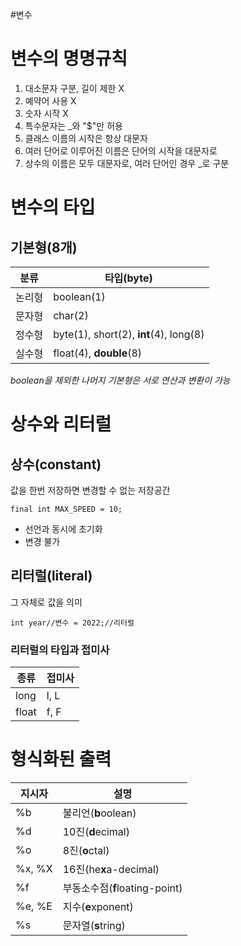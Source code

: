 #변수

# 변수의 명명규칙
1. 대소문자 구분, 길이 제한 X
2. 예약어 사용 X
3. 숫자 시작 X
4. 특수문자는 \_와 "$"만 허용
5. 클래스 이름의 시작은 항상 대문자
6. 여러 단어로 이루어진 이름은 단어의 시작을 대문자로
7. 상수의 이름은 모두 대문자로, 여러 단어인 경우 \_로 구분


# 변수의 타입
## 기본형(8개)
| 분류   | 타입(byte)                   |
| ------ | ---------------------- |
| 논리형 | boolean(1)                |
| 문자형 | char(2)                   |
| 정수형 | byte(1), short(2), **int**(4), long(8) |
| 실수형 | float(4), **double**(8)          |

*boolean을 제외한 나머지 기본형은 서로 연산과 변환이 가능*

# 상수와 리터럴
## 상수(constant)
값을 한번 저장하면 변경할 수 없는 저장공간

	final int MAX_SPEED = 10;

* 선언과 동시에 초기화
* 변경 불가

## 리터럴(literal)
그 자체로 값을 의미

	int year//변수 = 2022;//리터럴

### 리터럴의 타입과 접미사
| 종류   | 접미사 |
| ------ | ------ |
| long   | l, L   |
| float  | f, F   |

# 형식화된 출력
| 지시자 | 설명                           |
| ------ | ------------------------------ |
| %b     | 불리언(**b**oolean)            |
| %d     | 10진(**d**ecimal)              |
| %o     | 8진(**o**ctal)                 |
| %x, %X | 16진(he**x**a-decimal)         |
| %f     | 부동소수점(**f**loating-point) |
| %e, %E | 지수(**e**xponent)             |
| %s     | 문자열(**s**tring)             |




